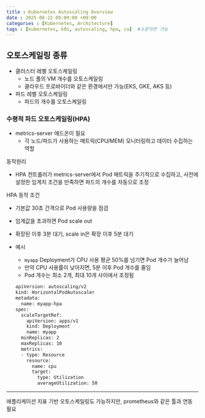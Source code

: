 ```yaml
---
title : Kubernetes Autoscaling Overview
date : 2025-08-22 09:00:00 +09:00
categories : [Kubernetes, Architecture]
tags : [kubernetes, k8s, autoscaling, hpa, ca]  #소문자만 가능
---
```


## 오토스케일링 종류

- 클러스터 레벨 오토스케일링
    - 노드 풀의 VM 개수를 오토스케일링
    - 클라우드 프로바이더와 같은 환경에서만 가능(EKS, GKE, AKS 등)
- 파드 레벨 오토스케일링
    - 파드의 개수를 오토스케일링

### 수평적 파드 오토스케일링(HPA)

- metrics-server 애드온이 필요
    - 각 노드/파드가 사용하는 매트릭(CPU/MEM) 모니터링하고 데이터 수집하는 역할

동작원리

- HPA 컨트롤러가 metrics-server에서 Pod 매트릭을 주기적으로 수집하고, 사전에 설정한 임계치 조건을 만족하면 파드의 개수를 자동으로 조정

HPA 동작 조건

- 기본값 30초 간격으로 Pod 사용량을 점검
- 임계값을 초과하면 Pod scale out
- 확장된 이후 3분 대기, scale in은 확장 이후 5분 대기
- 예시
    - `myapp` Deployment가 CPU 사용 평균 50%를 넘기면 Pod 개수가 늘어남
    - 만약 CPU 사용률이 낮아지면, 5분 이후 Pod 개수를 줄임
    - Pod 개수는 최소 2개, 최대 10개 사이에서 조정됨
    
    ```bash
    apiVersion: autoscaling/v2
    kind: HorizontalPodAutoscaler
    metadata:
      name: myapp-hpa
    spec:
      scaleTargetRef:  
        apiVersion: apps/v1
        kind: Deployment
        name: myapp
      minReplicas: 2 
      maxReplicas: 10  
      metrics:
      - type: Resource
        resource:
          name: cpu
          target:
            type: Utilization
            averageUtilization: 50 
    ```
    

---

애플리케이션 지표 기반 오토스케일링도 가능하지만, prometheus와 같은 툴과 연동 필요